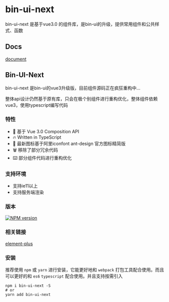 # bin-ui-next

bin-ui-next 是基于vue3.0 的组件库，是bin-ui的升级，提供常用组件和公共样式、函数

## Docs

[document](https://wangbin3162.gitee.io/bin-ui-next/)

## Bin-UI-Next

bin-ui-next 是bin-ui的vue3升级版，目前组件源码正在疯狂重构中...

整体api设计仍然基于原有库，只会在极个别组件进行重构优化，整体组件依赖vue3，使用typescript编写代码


### 特性

- 💪  基于 Vue 3.0 Composition API
- 🔥  Written in TypeScript
- 🌈  最新图标基于阿里iconfont ant-design 官方图标精简版
- 🗑  移除了部分冗余代码
- ⌨️  部分组件代码进行重构优化

### 支持环境

- 支持ie11以上
- 支持服务端渲染

### 版本

[![NPM version](https://img.shields.io/npm/v/bin-ui-next.svg)](https://www.npmjs.com/package/bin-ui-next)

### 相关链接

[element-plus](https://element-plus.gitee.io/#/zh-CN/component/installation)

### 安装

推荐使用 `npm` 或 `yarn` 进行安装，它能更好地和 `webpack` 打包工具配合使用。而且可以更好的和 `es6` `typescript` 配合使用。并且支持按需引入

```shell
npm i bin-ui-next -S
# or 
yarn add bin-ui-next
```
